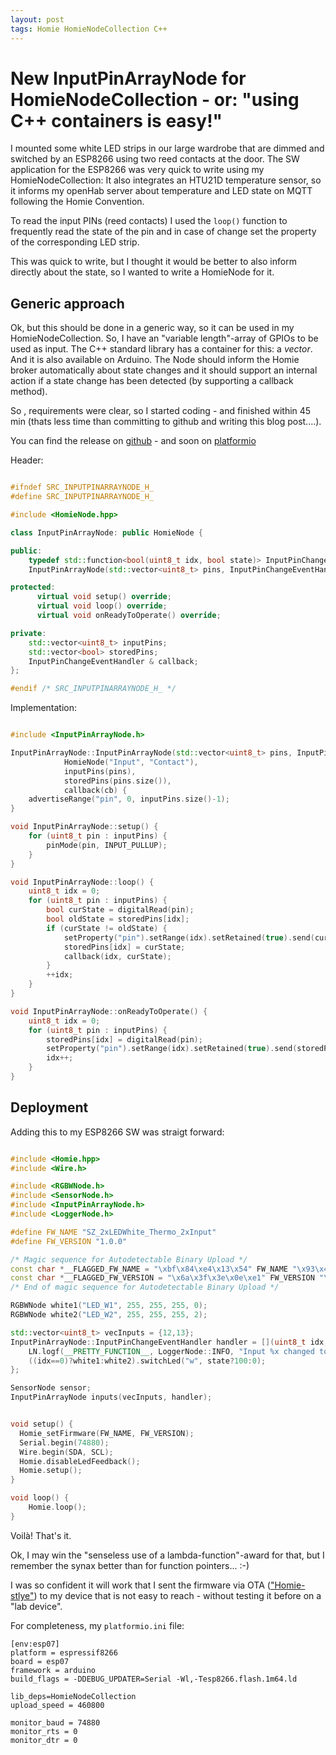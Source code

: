 ```yaml
---
layout: post
tags: Homie HomieNodeCollection C++ 
---
```


# New InputPinArrayNode for HomieNodeCollection - or: "using C++ containers is easy!"

I mounted some white LED strips in our large wardrobe that are dimmed and switched by an ESP8266
using two reed contacts at the door. The SW application for the ESP8266 was very quick to write using my
HomieNodeCollection: It also integrates an HTU21D temperature sensor, so it informs my openHab server about
temperature and LED state on MQTT following the Homie Convention.

To read the input PINs (reed contacts) I used the `loop()` function to frequently read the state of the pin and in case
of change set the property of the corresponding LED strip.

This was quick to write, but I thought it would be better to also inform directly about the state, so I wanted to write
a HomieNode for it.

## Generic approach

Ok, but this should be done in a generic way, so it can be used in my HomieNodeCollection.
So, I have an "variable length"-array of GPIOs to be used as input. The C++ standard library has a container for 
this: a _vector_. And it is also available on Arduino. The Node should inform the Homie broker automatically about
state changes and it should support an internal action if a state change has been detected (by supporting a callback
method).

So , requirements were clear, so I started coding - and finished within 45 min (thats less time than
committing to github and writing this blog post....).

You can find the release on [github](https://github.com/euphi/HomieNodeCollection/releases/tag/v0.9.2) - and soon on
[platformio](https://platformio.org/lib/show/1407/HomieNodeCollection)


Header:
```C++

#ifndef SRC_INPUTPINARRAYNODE_H_
#define SRC_INPUTPINARRAYNODE_H_

#include <HomieNode.hpp>

class InputPinArrayNode: public HomieNode {

public:
	typedef std::function<bool(uint8_t idx, bool state)> InputPinChangeEventHandler;
	InputPinArrayNode(std::vector<uint8_t> pins, InputPinChangeEventHandler& cb);

protected:
	  virtual void setup() override;
	  virtual void loop() override;
	  virtual void onReadyToOperate() override;

private:
	std::vector<uint8_t> inputPins;
	std::vector<bool> storedPins;
	InputPinChangeEventHandler & callback;
};

#endif /* SRC_INPUTPINARRAYNODE_H_ */
```

Implementation:
```C++

#include <InputPinArrayNode.h>

InputPinArrayNode::InputPinArrayNode(std::vector<uint8_t> pins,	InputPinChangeEventHandler& cb):
			HomieNode("Input", "Contact"),
			inputPins(pins),
			storedPins(pins.size()),
			callback(cb) {
	advertiseRange("pin", 0, inputPins.size()-1);
}

void InputPinArrayNode::setup() {
	for (uint8_t pin : inputPins) {
		pinMode(pin, INPUT_PULLUP);
	}
}

void InputPinArrayNode::loop() {
	uint8_t idx = 0;
	for (uint8_t pin : inputPins) {
		bool curState = digitalRead(pin);
		bool oldState = storedPins[idx];
		if (curState != oldState) {
			setProperty("pin").setRange(idx).setRetained(true).send(curState ? "OPEN":"CLOSED");
			storedPins[idx] = curState;
			callback(idx, curState);
		}
		++idx;
	}
}

void InputPinArrayNode::onReadyToOperate() {
	uint8_t idx = 0;
	for (uint8_t pin : inputPins) {		
		storedPins[idx] = digitalRead(pin);
		setProperty("pin").setRange(idx).setRetained(true).send(storedPins[idx] ? "OPEN":"CLOSED");
		idx++;
	}
}

```

## Deployment

Adding this to my ESP8266 SW was straigt forward:

```C++

#include <Homie.hpp>
#include <Wire.h>

#include <RGBWNode.h>
#include <SensorNode.h>
#include <InputPinArrayNode.h>
#include <LoggerNode.h>

#define FW_NAME "SZ_2xLEDWhite_Thermo_2xInput"
#define FW_VERSION "1.0.0"

/* Magic sequence for Autodetectable Binary Upload */
const char *__FLAGGED_FW_NAME = "\xbf\x84\xe4\x13\x54" FW_NAME "\x93\x44\x6b\xa7\x75";
const char *__FLAGGED_FW_VERSION = "\x6a\x3f\x3e\x0e\xe1" FW_VERSION "\xb0\x30\x48\xd4\x1a";
/* End of magic sequence for Autodetectable Binary Upload */

RGBWNode white1("LED_W1", 255, 255, 255, 0);
RGBWNode white2("LED_W2", 255, 255, 255, 2);

std::vector<uint8_t> vecInputs = {12,13};
InputPinArrayNode::InputPinChangeEventHandler handler = [](uint8_t idx, bool state)->bool {
	LN.logf(__PRETTY_FUNCTION__, LoggerNode::INFO, "Input %x changed to %s", idx, state?"true":"false");
	((idx==0)?white1:white2).switchLed("w", state?100:0);
};

SensorNode sensor;
InputPinArrayNode inputs(vecInputs, handler);


void setup() {
  Homie_setFirmware(FW_NAME, FW_VERSION);
  Serial.begin(74880);
  Wire.begin(SDA, SCL);
  Homie.disableLedFeedback();
  Homie.setup();
}

void loop() {
    Homie.loop();
}
```
Voilà! That's it.

Ok, I may win the "senseless use of a lambda-function"-award for that, but I remember the synax better than for 
function pointers... :-)

I was so confident it will work that I sent the firmware via OTA (["Homie-stlye"](https://github.com/marvinroger/homie-esp8266/tree/develop/scripts/ota_updater))
to my device that is not easy to reach - without testing it before on a "lab device".

For completeness, my `platformio.ini` file:

```
[env:esp07]
platform = espressif8266
board = esp07
framework = arduino
build_flags = -DDEBUG_UPDATER=Serial -Wl,-Tesp8266.flash.1m64.ld

lib_deps=HomieNodeCollection
upload_speed = 460800                                                                                                                                                             

monitor_baud = 74880
monitor_rts = 0
monitor_dtr = 0
```
